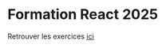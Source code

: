 # Formation React 2025

Retrouver les exercices [ici](https://github.com/Formation-React-2025/.github/blob/main/exercices/EXERCICES.md)
